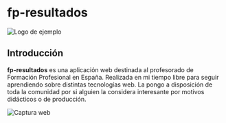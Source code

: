 
# fp-resultados
![Logo de ejemplo](https://github.com/jamj2000/fp-iesluisvelez/blob/master/ies-luisvelez-logo.png "Logo de ejemplo")


## Introducción
__fp-resultados__ es una aplicación web destinada al profesorado de Formación Profesional en España. Realizada en mi tiempo libre para seguir aprendiendo sobre distintas tecnologías web. La pongo a disposición de toda la comunidad por si alguien la considera interesante por motivos didácticos o de producción.

![Captura web](https://github.com/jamj2000/fp-iesluisvelez/blob/master/ies-luisvelez-logo.png "Captura web")
